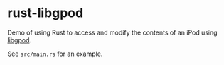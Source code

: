 # rust-libgpod

Demo of using Rust to access and modify the contents of an iPod using
[libgpod](https://github.com/fadingred/libgpod).

See `src/main.rs` for an example.
